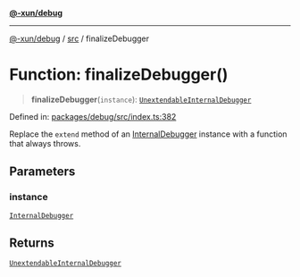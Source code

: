 [**@-xun/debug**](../../README.md)

***

[@-xun/debug](../../README.md) / [src](../README.md) / finalizeDebugger

# Function: finalizeDebugger()

> **finalizeDebugger**(`instance`): [`UnextendableInternalDebugger`](../interfaces/UnextendableInternalDebugger.md)

Defined in: [packages/debug/src/index.ts:382](https://github.com/Xunnamius/rejoinder/blob/6364d654a78668a6aba3808c40b450fcc2389353/packages/debug/src/index.ts#L382)

Replace the `extend` method of an [InternalDebugger](../interfaces/InternalDebugger.md) instance with a
function that always throws.

## Parameters

### instance

[`InternalDebugger`](../interfaces/InternalDebugger.md)

## Returns

[`UnextendableInternalDebugger`](../interfaces/UnextendableInternalDebugger.md)
